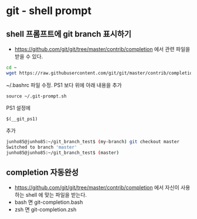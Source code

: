 # git - shell prompt
## shell 프롬프트에 git branch 표시하기

* https://github.com/git/git/tree/master/contrib/completion 에서 관련 파일을 받을 수 있다.

```bash
cd ~
wget https://raw.githubusercontent.com/git/git/master/contrib/completion/git-prompt.sh -O .git-prompt.sh
```

~/.bashrc 파일 수정. PS1 보다 위에 아래 내용을 추가

```
source ~/.git-prompt.sh
```

PS1 설정에
```
$(__git_ps1)
```
추가

```bash
junho85@junho85:~/git_branch_test$ (my-branch) git checkout master
Switched to branch 'master'
junho85@junho85:~/git_branch_test$ (master)
```

## completion 자동완성
* https://github.com/git/git/tree/master/contrib/completion 에서 자신이 사용하는 shell 에 맞는 파일을 받는다.
* bash 면 git-completion.bash
* zsh 면 git-completion.zsh
